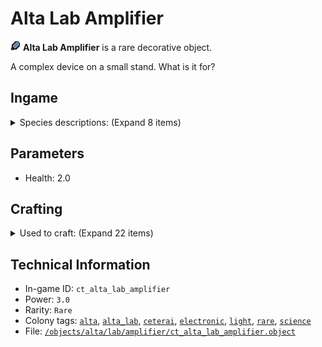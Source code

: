 # Alta Lab Amplifier

<img src="https://raw.githubusercontent.com/Ceterai/Enternia/main/objects/alta/lab/amplifier/icon.png" alt="Alta Lab Amplifier icon" loading="lazy" height=16px width="auto" /> **Alta Lab Amplifier** is a rare decorative object.

A complex device on a small stand. What is it for?

## Ingame

<details markdown="1"><summary>Species descriptions: (Expand 8 items)</summary>

- Alta: These amplifiers are often parts of huge constructions, like esetera labs, mothership, or even terraformers...
- Apex: A crystal sample on the white stand.
- Avian: A pretty blue crystal.
- Floran: Floran can try to sssmash thingss.
- Glitch: Calm. A blue crystal sample.
- Human: Can I take it? For educational purposes only. I won't sell it. Absolutely.
- Hylotl: An interesting sample that, seemingly, can power its stand by itself.
- Novakid: Two-in-one, a fine exhibit and a mirror.

</details>

## Parameters

- Health: 2.0

## Crafting

<details markdown="1"><summary>Used to craft: (Expand 22 items)</summary>

- <img src="https://raw.githubusercontent.com/Ceterai/Enternia/main/objects/alta/special/terraformers/biome/alterash/enchanted/icon.png" alt="Enchanted Meadows Microformer ★ icon" loading="lazy" height=16px width="auto" /> [Enchanted Meadows Microformer ★](https://ceterai.github.io/MyEnternia/Wiki/EnchantedMeadowsMicroformer)
- <img src="https://raw.githubusercontent.com/Ceterai/Enternia/main/objects/alta/special/terraformers/biome/alterash/forest/icon.png" alt="Ayaka Forest Microformer icon" loading="lazy" height=16px width="auto" /> [Ayaka Forest Microformer](https://ceterai.github.io/MyEnternia/Wiki/AyakaForestMicroformer)
- <img src="https://raw.githubusercontent.com/Ceterai/Enternia/main/objects/alta/special/terraformers/biome/alterash/garden/icon.png" alt="Alterash Gardens Microformer icon" loading="lazy" height=16px width="auto" /> [Alterash Gardens Microformer](https://ceterai.github.io/MyEnternia/Wiki/AlterashGardensMicroformer)
- <img src="https://raw.githubusercontent.com/Ceterai/Enternia/main/objects/alta/special/terraformers/biome/alterash/haven/icon.png" alt="Alterash Haven Microformer ★ icon" loading="lazy" height=16px width="auto" /> [Alterash Haven Microformer ★](https://ceterai.github.io/MyEnternia/Wiki/AlterashHavenMicroformer)
- <img src="https://raw.githubusercontent.com/Ceterai/Enternia/main/objects/alta/special/terraformers/biome/alterash_prime/garden/icon.png" alt="A-Prime Gardens Microformer ★ icon" loading="lazy" height=16px width="auto" /> [A-Prime Gardens Microformer ★](https://ceterai.github.io/MyEnternia/Wiki/A-PrimeGardensMicroformer)
- <img src="https://raw.githubusercontent.com/Ceterai/Enternia/main/objects/alta/special/terraformers/planet/alterash_prime/icon.png" alt="Alterash Prime Terraformer icon" loading="lazy" height=16px width="auto" /> [Alterash Prime Terraformer](https://ceterai.github.io/MyEnternia/Wiki/AlterashPrimeTerraformer)
- <img src="https://raw.githubusercontent.com/Ceterai/Enternia/main/objects/alta/special/terraformers/biome/alterash/riverside/icon.png" alt="Alterash Riversides Microformer icon" loading="lazy" height=16px width="auto" /> [Alterash Riversides Microformer](https://ceterai.github.io/MyEnternia/Wiki/AlterashRiversidesMicroformer)
- <img src="https://raw.githubusercontent.com/Ceterai/Enternia/main/objects/alta/special/terraformers/biome/alterash/snowy/icon.png" alt="Snowy Alterash Ridges Microformer ★ icon" loading="lazy" height=16px width="auto" /> [Snowy Alterash Ridges Microformer ★](https://ceterai.github.io/MyEnternia/Wiki/SnowyAlterashRidgesMicroformer)
- <img src="https://raw.githubusercontent.com/Ceterai/Enternia/main/objects/alta/special/terraformers/biome/alterash/starforest/icon.png" alt="Starforest Microformer ★★ icon" loading="lazy" height=16px width="auto" /> [Starforest Microformer ★★](https://ceterai.github.io/MyEnternia/Wiki/StarforestMicroformer)
- <img src="https://raw.githubusercontent.com/Ceterai/Enternia/main/objects/alta/special/terraformers/planet/alterash/icon.png" alt="Alterash Terraformer icon" loading="lazy" height=16px width="auto" /> [Alterash Terraformer](https://ceterai.github.io/MyEnternia/Wiki/AlterashTerraformer)
- <img src="https://raw.githubusercontent.com/Ceterai/Enternia/main/objects/alta/special/terraformers/biome/alterash/underworld/icon.png" alt="Antorash Plains Microformer ★★ icon" loading="lazy" height=16px width="auto" /> [Antorash Plains Microformer ★★](https://ceterai.github.io/MyEnternia/Wiki/AntorashPlainsMicroformer)
- <img src="https://raw.githubusercontent.com/Ceterai/Enternia/main/objects/alta/special/terraformers/biome/alterash/valley/icon.png" alt="Poptop Valley Microformer ★ icon" loading="lazy" height=16px width="auto" /> [Poptop Valley Microformer ★](https://ceterai.github.io/MyEnternia/Wiki/PoptopValleyMicroformer)
- <img src="https://raw.githubusercontent.com/Ceterai/Enternia/main/objects/alta/special/terraformers/biome/alterash/warped/icon.png" alt="Warped Forest Microformer ★★ icon" loading="lazy" height=16px width="auto" /> [Warped Forest Microformer ★★](https://ceterai.github.io/MyEnternia/Wiki/WarpedForestMicroformer)
- <img src="https://raw.githubusercontent.com/Ceterai/Enternia/main/objects/alta/special/terraformers/biome/alterash/yaara/icon.png" alt="Yaara Grove Microformer ★ icon" loading="lazy" height=16px width="auto" /> [Yaara Grove Microformer ★](https://ceterai.github.io/MyEnternia/Wiki/YaaraGroveMicroformer)
- <img src="https://raw.githubusercontent.com/Ceterai/Enternia/main/objects/alta/special/terraformers/biome/alterash_prime/aric/icon.png" alt="Aric Microformer ★★★ icon" loading="lazy" height=16px width="auto" /> [Aric Microformer ★★★](https://ceterai.github.io/MyEnternia/Wiki/AricMicroformer)
- <img src="https://raw.githubusercontent.com/Ceterai/Enternia/main/objects/alta/special/terraformers/biome/alterash_prime/bishyn/icon.png" alt="Bishyn Halls Microformer ★★★ icon" loading="lazy" height=16px width="auto" /> [Bishyn Halls Microformer ★★★](https://ceterai.github.io/MyEnternia/Wiki/BishynHallsMicroformer)
- <img src="https://raw.githubusercontent.com/Ceterai/Enternia/main/objects/alta/special/terraformers/biome/alterash_prime/astera/icon.png" alt="Enternia Asteroids Microformer ★★★ icon" loading="lazy" height=16px width="auto" /> [Enternia Asteroids Microformer ★★★](https://ceterai.github.io/MyEnternia/Wiki/EnterniaAsteroidsMicroformer)
- <img src="https://raw.githubusercontent.com/Ceterai/Enternia/main/objects/alta/special/terraformers/biome/alterash_prime/gheatorn/icon.png" alt="Gheatorn Microformer ★★★ icon" loading="lazy" height=16px width="auto" /> [Gheatorn Microformer ★★★](https://ceterai.github.io/MyEnternia/Wiki/GheatornMicroformer)
- <img src="https://raw.githubusercontent.com/Ceterai/Enternia/main/objects/alta/special/terraformers/biome/alterash_prime/hevika/icon.png" alt="Hevikara Microformer ★★★ icon" loading="lazy" height=16px width="auto" /> [Hevikara Microformer ★★★](https://ceterai.github.io/MyEnternia/Wiki/HevikaraMicroformer)
- <img src="https://raw.githubusercontent.com/Ceterai/Enternia/main/objects/alta/special/terraformers/biome/alterash/astera/icon.png" alt="Astera Microformer ★★ icon" loading="lazy" height=16px width="auto" /> [Astera Microformer ★★](https://ceterai.github.io/MyEnternia/Wiki/AsteraMicroformer)
- <img src="https://raw.githubusercontent.com/Ceterai/Enternia/main/objects/alta/special/terraformers/biome/alterash_prime/tavriya/icon.png" alt="Tavriya Microformer ★★ icon" loading="lazy" height=16px width="auto" /> [Tavriya Microformer ★★](https://ceterai.github.io/MyEnternia/Wiki/TavriyaMicroformer)
- <img src="https://raw.githubusercontent.com/Ceterai/Enternia/main/objects/alta/special/terraformers/biome/alterash_prime/tonnova/icon.png" alt="Tonnova Grove Microformer ★★ icon" loading="lazy" height=16px width="auto" /> [Tonnova Grove Microformer ★★](https://ceterai.github.io/MyEnternia/Wiki/TonnovaGroveMicroformer)

</details>

## Technical Information

- In-game ID: `ct_alta_lab_amplifier`
- Power: `3.0`
- Rarity: `Rare`
- Colony tags: [`alta`](https://ceterai.github.io/MyEnternia/Wiki/Tags/Alta), [`alta_lab`](https://ceterai.github.io/MyEnternia/Wiki/Tags/AltaLab), [`ceterai`](https://ceterai.github.io/MyEnternia/Wiki/Tags/Ceterai), [`electronic`](https://ceterai.github.io/MyEnternia/Wiki/Tags/Electronic), [`light`](https://ceterai.github.io/MyEnternia/Wiki/Tags/Light), [`rare`](https://ceterai.github.io/MyEnternia/Wiki/Tags/Rare), [`science`](https://ceterai.github.io/MyEnternia/Wiki/Tags/Science)
- File: [`/objects/alta/lab/amplifier/ct_alta_lab_amplifier.object`](https://github.com/Ceterai/Enternia/blob/main/objects/alta/lab/amplifier/ct_alta_lab_amplifier.object)

